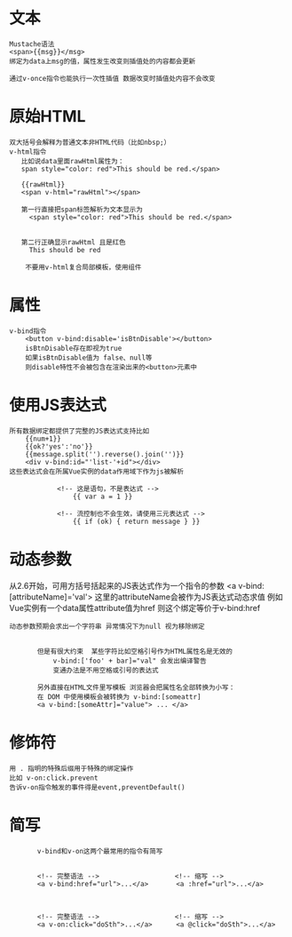 
   
       
# 文本

    Mustache语法 
    <span>{{msg}}</msg>
    绑定为data上msg的值，属性发生改变则插值处的内容都会更新
  
    通过v-once指令也能执行一次性插值 数据改变时插值处内容不会改变
           
  


# 原始HTML

    双大括号会解释为普通文本非HTML代码（比如nbsp;）
    v-html指令
       比如说data里面rawHtml属性为：
       span style="color: red">This should be red.</span>

       {{rawHtml}}
       <span v-html="rawHtml"></span>

       第一行直接把span标签解析为文本显示为
         <span style="color: red">This should be red.</span>


       第二行正确显示rawHtml 且是红色
         This should be red
  
        不要用v-html复合局部模板，使用组件
  
  


# 属性

    v-bind指令
        <button v-bind:disable='isBtnDisable'></button>
        isBtnDisable存在即视为true
        如果isBtnDisable值为 false、null等
        则disable特性不会被包含在渲染出来的<button>元素中
  
  



# 使用JS表达式

    所有数据绑定都提供了完整的JS表达式支持比如
        {{num+1}}
        {{ok?'yes':'no'}}
        {{message.split('').reverse().join('')}}
        <div v-bind:id="'list-'+id"></div>
    这些表达式会在所属Vue实例的data作用域下作为js被解析
  
                <!-- 这是语句，不是表达式 -->
                    {{ var a = 1 }}
  
                <!-- 流控制也不会生效，请使用三元表达式 -->
                    {{ if (ok) { return message } }}
  
  
  
  
  
# 动态参数

   从2.6开始，可用方括号括起来的JS表达式作为一个指令的参数
    <a v-bind:[attributeName]='val'></a>
    这里的attributeName会被作为JS表达式动态求值
    例如Vue实例有一个data属性attribute值为href
    则这个绑定等价于v-bind:href
 
    动态参数预期会求出一个字符串 异常情况下为null 视为移除绑定
  
  
           但是有很大约束  某些字符比如空格引号作为HTML属性名是无效的
               v-bind:['foo' + bar]="val" 会发出编译警告
               变通办法是不用空格或引号的表达式
  
           另外直接在HTML文件里写模板 浏览器会把属性名全部转换为小写：
           在 DOM 中使用模板会被转换为 v-bind:[someattr]
           <a v-bind:[someAttr]="value"> ... </a>
  
  
  
  
  
  
# 修饰符

    用 . 指明的特殊后缀用于特殊的绑定操作
    比如 v-on:click.prevent 
    告诉v-on指令触发的事件得是event,preventDefault()
  
  
  
  
  
  
  
# 简写

           v-bind和v-on这两个最常用的指令有简写
  
  
           <!-- 完整语法 -->                   <!-- 缩写 -->
           <a v-bind:href="url">...</a>       <a :href="url">...</a>
  
  
  
           <!-- 完整语法 -->                   <!-- 缩写 -->
           <a v-on:click="doSth">...</a>      <a @click="doSth">...</a>
          
   

